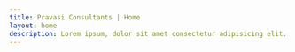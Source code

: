 ```yaml
---
title: Pravasi Consultants | Home
layout: home
description: Lorem ipsum, dolor sit amet consectetur adipisicing elit. Aliquid quasi similique totam, molestias necessitatibus rem dignissimos reprehenderit facilis laborum qui.
---
```

